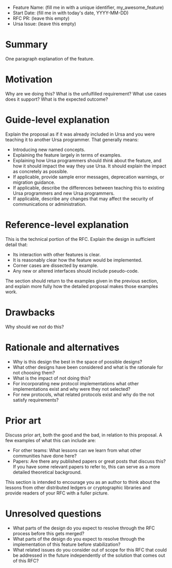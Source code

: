- Feature Name: (fill me in with a unique identifier, my_awesome_feature)
- Start Date: (fill me in with today's date, YYYY-MM-DD)
- RFC PR: (leave this empty)
- Ursa Issue: (leave this empty)

# Summary
[summary]: #summary

One paragraph explanation of the feature.

# Motivation
[motivation]: #motivation

Why are we doing this? What is the unfulfilled requirement?  What use cases does
it support? What is the expected outcome?

# Guide-level explanation
[guide-level-explanation]: #guide-level-explanation

Explain the proposal as if it was already included in Ursa and you were
teaching it to another Ursa programmer. That generally means:

- Introducing new named concepts.
- Explaining the feature largely in terms of examples.
- Explaining how Ursa programmers should *think* about the feature, and how
  it should impact the way they use Ursa. It should explain the impact as
  concretely as possible.
- If applicable, provide sample error messages, deprecation warnings, or
  migration guidance.
- If applicable, describe the differences between teaching this to existing
  Ursa programmers and new Ursa programmers.
- If applicable, describe any changes that may affect the security of
  communications or administration.

# Reference-level explanation
[reference-level-explanation]: #reference-level-explanation

This is the technical portion of the RFC. Explain the design in sufficient
detail that:

- Its interaction with other features is clear.
- It is reasonably clear how the feature would be implemented.
- Corner cases are dissected by example.
- Any new or altered interfaces should include pseudo-code.

The section should return to the examples given in the previous section, and
explain more fully how the detailed proposal makes those examples work.

# Drawbacks
[drawbacks]: #drawbacks

Why should we *not* do this?

# Rationale and alternatives
[alternatives]: #alternatives

- Why is this design the best in the space of possible designs?
- What other designs have been considered and what is the rationale for not
  choosing them?
- What is the impact of not doing this?
- For incorporating new protocol implementations what other implementations
  exist and why were they not selected?
- For new protocols, what related protocols exist and why do the not satisfy
  requirements?

# Prior art
[prior-art]: #prior-art

Discuss prior art, both the good and the bad, in relation to this proposal.
A few examples of what this can include are:

- For other teams: What lessons can we learn from what other communities have
  done here?
- Papers: Are there any published papers or great posts that discuss this? If
  you have some relevant papers to refer to, this can serve as a more detailed
  theoretical background.

This section is intended to encourage you as an author to think about the
lessons from other distributed ledgers or cryptographic libraries and provide
readers of your RFC with a fuller picture.  

# Unresolved questions
[unresolved]: #unresolved-questions

- What parts of the design do you expect to resolve through the RFC process
  before this gets merged?
- What parts of the design do you expect to resolve through the implementation
  of this feature before stabilization?
- What related issues do you consider out of scope for this RFC that could be
  addressed in the future independently of the solution that comes out of this
  RFC?
